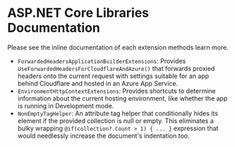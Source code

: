 # ASP.NET Core Libraries Documentation


Please see the inline documentation of each extension methods learn more.


- `ForwardedHeadersApplicationBuilderExtensions`: Provides `UseForwardedHeadersForCloudflareAndAzure()` that forwards proxied headers onto the current request with settings suitable for an app behind Cloudflare and hosted in an Azure App Service.
- `EnvironmentHttpContextExtensions`: Provides shortcuts to determine information about the current hosting environment, like whether the app is running in Development mode.
- `NonEmptyTagHelper`: An attribute tag helper that conditionally hides its element if the provided collection is null or empty. This eliminates a bulky wrapping `@if(collection?.Count > 1) { ... }` expression that would needlessly increase the document's indentation too.
